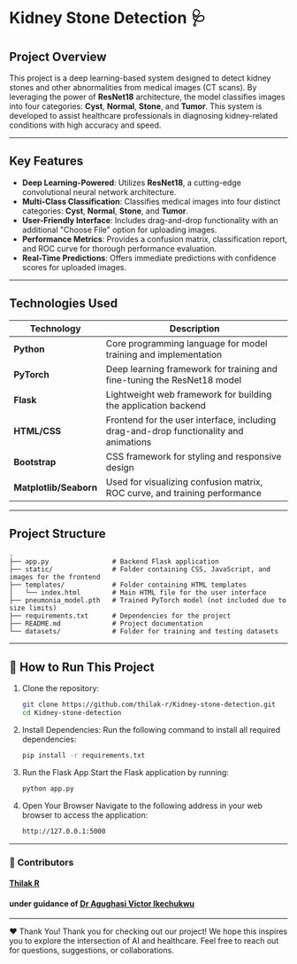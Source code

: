 # Kidney Stone Detection 🩺

## **Project Overview**
This project is a deep learning-based system designed to detect kidney stones and other abnormalities from medical images (CT scans). By leveraging the power of **ResNet18** architecture, the model classifies images into four categories: **Cyst**, **Normal**, **Stone**, and **Tumor**. This system is developed to assist healthcare professionals in diagnosing kidney-related conditions with high accuracy and speed.

---

## **Key Features**
- **Deep Learning-Powered**: Utilizes **ResNet18**, a cutting-edge convolutional neural network architecture.
- **Multi-Class Classification**: Classifies medical images into four distinct categories: **Cyst**, **Normal**, **Stone**, and **Tumor**.
- **User-Friendly Interface**: Includes drag-and-drop functionality with an additional "Choose File" option for uploading images.
- **Performance Metrics**: Provides a confusion matrix, classification report, and ROC curve for thorough performance evaluation.
- **Real-Time Predictions**: Offers immediate predictions with confidence scores for uploaded images.

---

## **Technologies Used**

| **Technology**        | **Description**                                                                |
|------------------------|--------------------------------------------------------------------------------|
| **Python**            | Core programming language for model training and implementation                |
| **PyTorch**           | Deep learning framework for training and fine-tuning the ResNet18 model        |
| **Flask**             | Lightweight web framework for building the application backend                 |
| **HTML/CSS**          | Frontend for the user interface, including drag-and-drop functionality and animations |
| **Bootstrap**         | CSS framework for styling and responsive design                                |
| **Matplotlib/Seaborn**| Used for visualizing confusion matrix, ROC curve, and training performance      |

---
## **Project Structure**

```plaintext
.
├── app.py                # Backend Flask application
├── static/               # Folder containing CSS, JavaScript, and images for the frontend
├── templates/            # Folder containing HTML templates
│   └── index.html        # Main HTML file for the user interface
├── pneumonia_model.pth   # Trained PyTorch model (not included due to size limits)
├── requirements.txt      # Dependencies for the project
├── README.md             # Project documentation
└── datasets/             # Folder for training and testing datasets
```
---

## 🚀 **How to Run This Project**
1. Clone the repository:
   ```bash
   git clone https://github.com/thilak-r/Kidney-stone-detection.git
   cd Kidney-stone-detection

2. Install Dependencies: 
Run the following command to install all required dependencies:
   ```bash 
   pip install -r requirements.txt

3. Run the Flask App
Start the Flask application by running:
   ```bash
   python app.py

4. Open Your Browser
Navigate to the following address in your web browser to access the application:
   ```bash
   http://127.0.0.1:5000
---

### 🙌 **Contributors**
#### [Thilak R](https://github.com/thilak-r) <br>
#### under guidance of [Dr Agughasi Victor Ikechukwu](https://github.com/Victor-Ikechukwu) <br>
---

❤️ Thank You!
Thank you for checking out our project! We hope this inspires you to explore the intersection of AI and healthcare. Feel free to reach out for questions, suggestions, or collaborations.

<br><br>
